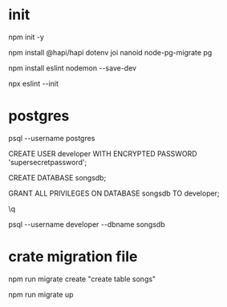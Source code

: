 # init 

npm init -y

npm install @hapi/hapi dotenv joi nanoid node-pg-migrate pg

npm install eslint nodemon --save-dev

npx eslint --init

# postgres

psql --username postgres

CREATE USER developer WITH ENCRYPTED PASSWORD 'supersecretpassword';

CREATE DATABASE songsdb;

GRANT ALL PRIVILEGES ON DATABASE songsdb TO developer;

\q

psql --username developer --dbname songsdb

# crate migration file

npm run migrate create "create table songs"

npm run migrate up